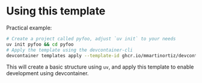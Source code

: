 # Using this template

Practical example:

```bash
# Create a project called pyfoo, adjust `uv init` to your needs
uv init pyfoo && cd pyfoo
# Apply the template using the devcontainer-cli
devcontainer templates apply --template-id ghcr.io/mmartinortiz/devcontainer-templates/python
```

This will create a basic structure using `uv`, and apply this template to enable development using devcontainer.
